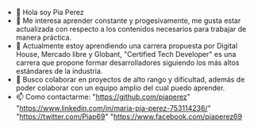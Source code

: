 - 👋 Hola soy Pia Perez
- 👀 Me interesa aprender constante y progesivamente, me gusta estar actualizada con respecto a los contenidos necesarios para trabajar de manera práctica.
- 🌱 Actualmente estoy aprendiendo una carrera propuesta por Digital House,  Mercado libre y Globant, "Certified Tech Developer" es una carrera que propone formar desarrolladores siguiendo los más altos estándares de la industria.
- 💞️ Busco colaborar en proyectos de alto rango y dificultad, además de poder colaborar con un equipo amplio del cual puedo aprender.
- 📫 Como contactarme: 
"https://github.com/piaperez"
"https://www.linkedin.com/in/maria-pia-perez-753114236/"
"https://twitter.com/Piap69"
"https://www.facebook.com/piaperez69
